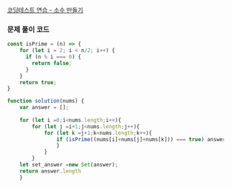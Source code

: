 [코딩테스트 연습 - 소수 만들기](https://school.programmers.co.kr/learn/courses/30/lessons/12977)

### 문제 풀이 코드

```jsx
const isPrime = (n) => {
    for (let i = 2; i < n/2; i++) {
      if (n % i === 0) {
        return false;
      }
    }
    return true;
}

function solution(nums) {
    var answer = [];
    
    for (let i =0;i<nums.length;i++){
        for (let j =i+1;j<nums.length;j++){
            for (let k =j+1;k<nums.length;k++){
                if (isPrime((nums[i]+nums[j]+nums[k])) === true) answer.push((nums[i]+nums[j]+nums[k]))
                }
            }
        }
    let set_answer =new Set(answer);
    return answer.length
    }
```